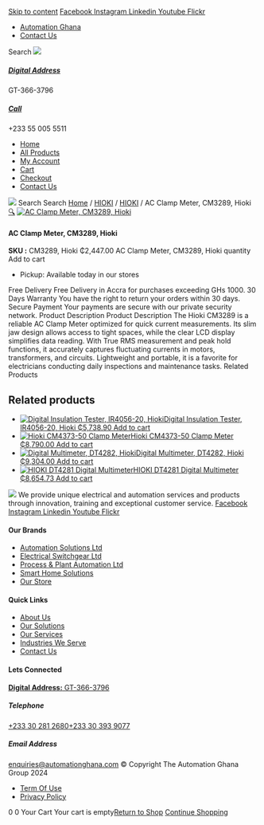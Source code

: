 [Skip to content](https://store.automationghana.com/product/ac-clamp-meter-cm3289-hioki/#content)
[ Facebook ](https://www.facebook.com/automationgh/) [ Instagram ](https://www.instagram.com/automationgh/) [ Linkedin ](https://www.linkedin.com/company/the-automation-ghana-limited/) [ Youtube ](https://www.youtube.com/channel/UCurrRDUSm5oIW39VXjn1u0w) [ Flickr ](https://www.flickr.com/photos/181794037@N07/)
  * [ Automation Ghana ](https://automationghana.com)
  * [ Contact Us ](https://store.automationghana.com/contact/)


Search
[ ![](https://store.automationghana.com/wp-content/uploads/2024/04/Website-TAGG-Logo-BLUE.png) ](https://store.automationghana.com/)
[ ](https://maps.app.goo.gl/m4xeaagWCNbLk4jM6)
#####  [ Digital Address ](https://maps.app.goo.gl/m4xeaagWCNbLk4jM6)
GT-366-3796 
[ ](tel:+233550055511)
#####  [ Call ](tel:+233550055511)
+233 55 005 5511 
  * [Home](https://store.automationghana.com/)
  * [All Products](https://store.automationghana.com/shop/)
  * [My Account](https://store.automationghana.com/my-account/)
  * [Cart](https://store.automationghana.com/cart/)
  * [Checkout](https://store.automationghana.com/checkout/)
  * [Contact Us](https://store.automationghana.com/contact/)


[![](https://store.automationghana.com/wp-content/uploads/2024/04/AutomationGhana_logo_white.png)](https://store.automationghana.com)
Search
Search
[Home](https://store.automationghana.com) / [HIOKI](https://store.automationghana.com/product-category/hioki/) / [HIOKI](https://store.automationghana.com/product-category/hioki/hioki-hioki/) / AC Clamp Meter, CM3289, Hioki
[🔍](https://store.automationghana.com/product/ac-clamp-meter-cm3289-hioki/)
[![AC Clamp Meter, CM3289, Hioki](https://store.automationghana.com/wp-content/uploads/2025/05/AC-Clamp-Meter-CM3289-Hioki-600x600.png)](https://store.automationghana.com/wp-content/uploads/2025/05/AC-Clamp-Meter-CM3289-Hioki.png)
####  AC Clamp Meter, CM3289, Hioki 
**SKU :** CM3289, Hioki 
₵2,447.00
AC Clamp Meter, CM3289, Hioki quantity
Add to cart
  * Pickup: Available today in our stores


Free Delivery 
Free Delivery in Accra for purchases exceeding GHs 1000. 
30 Days Warranty 
You have the right to return your orders within 30 days. 
Secure Payment 
Your payments are secure with our private security network. 
Product Description
Product Description
The Hioki CM3289 is a reliable AC Clamp Meter optimized for quick current measurements. Its slim jaw design allows access to tight spaces, while the clear LCD display simplifies data reading. With True RMS measurement and peak hold functions, it accurately captures fluctuating currents in motors, transformers, and circuits. Lightweight and portable, it is a favorite for electricians conducting daily inspections and maintenance tasks.
Related Products 
## Related products
  * [![Digital Insulation Tester, IR4056-20, Hioki](https://store.automationghana.com/wp-content/uploads/2025/05/Digital-Insulation-Tester-IR4056-20-Hioki-300x300.png)Digital Insulation Tester, IR4056-20, Hioki ₵5,738.90 ](https://store.automationghana.com/product/digital-insulation-tester-ir4056-20-hioki/)
[Add to cart](https://store.automationghana.com/product/ac-clamp-meter-cm3289-hioki/?add-to-cart=24681)
  * [![Hioki CM4373-50 Clamp Meter](https://store.automationghana.com/wp-content/uploads/2025/05/ACDC-Clamp-Meter-300x300.png)Hioki CM4373-50 Clamp Meter ₵8,790.00 ](https://store.automationghana.com/product/hioki-cm4373-50-clamp-meter-2/)
[Add to cart](https://store.automationghana.com/product/ac-clamp-meter-cm3289-hioki/?add-to-cart=24675)
  * [![Digital Multimeter, DT4282, Hioki](https://store.automationghana.com/wp-content/uploads/2025/05/Digital-Multimeter-DT4282-300x300.png)Digital Multimeter, DT4282, Hioki ₵9,304.00 ](https://store.automationghana.com/product/digital-multimeter-dt4282-hioki/)
[Add to cart](https://store.automationghana.com/product/ac-clamp-meter-cm3289-hioki/?add-to-cart=24673)
  * [![HIOKI DT4281 Digital Multimeter](https://store.automationghana.com/wp-content/uploads/2025/01/Hioki-Digital-4281-1-300x300.jpg)HIOKI DT4281 Digital Multimeter ₵8,654.73 ](https://store.automationghana.com/product/hioki-dt4281-digital-multimeter/)
[Add to cart](https://store.automationghana.com/product/ac-clamp-meter-cm3289-hioki/?add-to-cart=22653)


![](https://store.automationghana.com/wp-content/uploads/2024/04/AutomationGhana_logo_white.png)
We provide unique electrical and automation services and products through innovation, training and exceptional customer service.
[ Facebook ](https://www.facebook.com/automationgh/) [ Instagram ](https://www.instagram.com/automationgh/) [ Linkedin ](https://www.linkedin.com/company/the-automation-ghana-limited/) [ Youtube ](https://www.youtube.com/channel/UCurrRDUSm5oIW39VXjn1u0w) [ Flickr ](https://www.flickr.com/photos/181794037@N07/)
#### Our Brands
  * [ Automation Solutions Ltd ](https://store.automationghana.com/product/ac-clamp-meter-cm3289-hioki/)
  * [ Electrical Switchgear Ltd ](https://store.automationghana.com/product/ac-clamp-meter-cm3289-hioki/)
  * [ Process & Plant Automation Ltd ](https://store.automationghana.com/product/ac-clamp-meter-cm3289-hioki/)
  * [ Smart Home Solutions ](https://store.automationghana.com/product/ac-clamp-meter-cm3289-hioki/)
  * [ Our Store ](https://store.automationghana.com/product/ac-clamp-meter-cm3289-hioki/)


#### Quick Links
  * [ About Us ](https://store.automationghana.com/product/ac-clamp-meter-cm3289-hioki/)
  * [ Our Solutions ](https://store.automationghana.com/product/ac-clamp-meter-cm3289-hioki/)
  * [ Our Services ](https://store.automationghana.com/product/ac-clamp-meter-cm3289-hioki/)
  * [ Industries We Serve ](https://store.automationghana.com/product/ac-clamp-meter-cm3289-hioki/)
  * [ Contact Us ](https://store.automationghana.com/product/ac-clamp-meter-cm3289-hioki/)


#### Lets Connected
[**Digital Address:** GT-366-3796](https://maps.app.goo.gl/m4xeaagWCNbLk4jM6)
#####  Telephone 
[ +233 30 281 2680](tel:+233302812680)[+233 30 393 9077](https://store.automationghana.com/product/ac-clamp-meter-cm3289-hioki/+233303939077)
#####  Email Address 
enquiries@automationghana.com 
© Copyright The Automation Ghana Group 2024
  * [ Term Of Use ](https://store.automationghana.com/product/ac-clamp-meter-cm3289-hioki/)
  * [ Privacy Policy ](https://store.automationghana.com/product/ac-clamp-meter-cm3289-hioki/)


0
0
Your Cart
Your cart is empty[Return to Shop](https://store.automationghana.com/shop/)
[Continue Shopping](https://store.automationghana.com/product/ac-clamp-meter-cm3289-hioki/)
